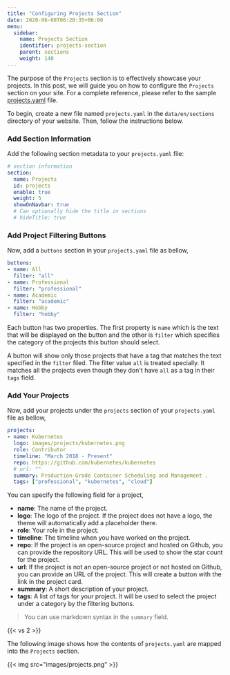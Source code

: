 ```yaml
---
title: "Configuring Projects Section"
date: 2020-06-08T06:20:35+06:00
menu:
  sidebar:
    name: Projects Section
    identifier: projects-section
    parent: sections
    weight: 140
---
```


The purpose of the `Projects` section is to effectively showcase your projects. In this post, we will guide you on how to configure the `Projects` section on your site. For a complete reference, please refer to the sample [projects.yaml](https://github.com/hugo-toha/hugo-toha.github.io/blob/main/data/en/sections/projects.yaml) file.

To begin, create a new file named `projects.yaml` in the `data/en/sections` directory of your website. Then, follow the instructions below.

### Add Section Information

Add the following section metadata to your `projects.yaml` file:

```yaml
# section information
section:
  name: Projects
  id: projects
  enable: true
  weight: 5
  showOnNavbar: true
  # Can optionally hide the title in sections
  # hideTitle: true
```

### Add Project Filtering Buttons

Now, add a `buttons` section in your `projects.yaml` file as bellow,

```yaml
buttons:
- name: All
  filter: "all"
- name: Professional
  filter: "professional"
- name: Academic
  filter: "academic"
- name: Hobby
  filter: "hobby"
```

Each button has two properties. The first property is `name` which is the text that will be displayed on the button and the other is `filter` which specifies the category of the projects this button should select.

A button will show only those projects that have a tag that matches the text specified in the `filter` filed. The filter value `all` is treated specially. It matches all the projects even though they don't have `all` as a tag in their `tags` field.

### Add Your Projects

Now, add your projects under the `projects` section of your `projects.yaml` file as bellow,

```yaml
projects:
- name: Kubernetes
  logo: images/projects/kubernetes.png
  role: Contributor
  timeline: "March 2018 - Present"
  repo: https://github.com/kubernetes/kubernetes
  # url: ""
  summary: Production-Grade Container Scheduling and Management .
  tags: ["professional", "kubernetes", "cloud"]
```

You can specify the following field for a project,

- **name**: The name of the project.
- **logo**: The logo of the project. If the project does not have a logo, the theme will automatically add a placeholder there.
- **role**: Your role in the project.
- **timeline**: The timeline when you have worked on the project.
- **repo**: If the project is an open-source project and hosted on Github, you can provide the repository URL. This will be used to show the star count for the project.
- **url**: If the project is not an open-source project or not hosted on Github, you can provide an URL of the project. This will create a button with the link in the project card.
- **summary**: A short description of your project.
- **tags**: A list of tags for your project. It will be used to select the project under a category by the filtering buttons.

>You can use markdown syntax in the `summary` field.

{{< vs 2 >}}

The following image shows how the contents of `projects.yaml` are mapped into the `Projects` section.

{{< img src="images/projects.png" >}}
